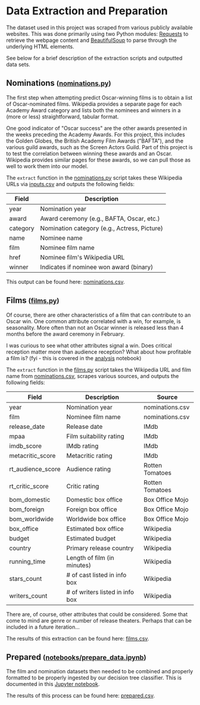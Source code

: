 # Data Extraction and Preparation

The dataset used in this project was scraped from various publicly available websites. This was done primarily using two Python modules: [Requests](http://docs.python-requests.org/en/master/) to retrieve the webpage content and [BeautifulSoup](https://www.crummy.com/software/BeautifulSoup/bs4/doc/) to parse through the underlying HTML elements.

See below for a brief description of the extraction scripts and outputted data sets.

## Nominations <small> ([nominations.py](https://github.com/scruwys/and-the-award-goes-to/blob/master/extract/nominations.py))</small>
The first step when attempting predict Oscar-winning films is to obtain a list of Oscar-nominated films. Wikipedia provides a separate page for each Academy Award category and lists both the nominees and winners in a (more or less) straightforward, tabular format. 

One good indicator of "Oscar success" are the other awards presented in the weeks preceding the Academy Awards. For this project, this includes the Golden Globes, the British Academy Film Awards ("BAFTA"), and the various guild awards, such as the Screen Actors Guild. Part of this project is to test the correlation between winning these awards and an Oscar. Wikipedia provides similar pages for these awards, so we can pull those as well to work them into our model.

The `extract` function in the [nominations.py](https://github.com/scruwys/and-the-award-goes-to/blob/master/extract/nominations.py) script takes these Wikipedia URLs via [inputs.csv](https://github.com/scruwys/and-the-award-goes-to/blob/master/data/inputs.csv) and outputs the following fields:

| Field    | Description          
| -------- |-------------------
| year	   | Nomination year
| award    | Award ceremony (e.g., BAFTA, Oscar, etc.)
| category | Nomination category (e.g., Actress, Picture)
| name | Nominee name
| film | Nominee film name
| href | Nominee film's Wikipedia URL
| winner | Indicates if nominee won award (binary)

This output can be found here: [nominations.csv](https://github.com/scruwys/and-the-award-goes-to/blob/master/data/nominations.csv).

## Films <small> ([films.py](https://github.com/scruwys/and-the-award-goes-to/blob/master/extract/films.py))</small>

Of course, there are other characteristics of a film that can contribute to an Oscar win. One common attribute correlated with a win, for example, is seasonality. More often than not an Oscar winner is released less than 4 months before the award ceremony in February.

I was curious to see what other attributes signal a win. Does critical reception matter more than audience reception? What about how profitable a film is? (fyi - this is covered in the [analysis](https://github.com/scruwys/and-the-award-goes-to/blob/master/notebooks/analysis.ipynb) notebook)
 
The `extract` function in the [films.py](https://github.com/scruwys/and-the-award-goes-to/blob/master/extract/films.py) script takes the Wikipedia URL and film name from [nominations.csv](https://github.com/scruwys/and-the-award-goes-to/blob/master/data/nominations.csv), scrapes various sources, and outputs the following fields:

| Field    | Description       | Source   |   
| -------- |-------------------|----------|
| year | Nomination year | nominations.csv |
| film | Nominee film name | nominations.csv |
| release_date | Release date | IMdb |
| mpaa | Film suitability rating | IMdb |
| imdb_score | IMdb rating | IMdb |
| metacritic_score | Metacritic rating | IMdb |
| rt_audience_score | Audience rating | Rotten Tomatoes |
| rt_critic_score | Critic rating | Rotten Tomatoes |
| bom_domestic | Domestic box office | Box Office Mojo |
| bom_foreign | Foreign box office | Box Office Mojo |
| bom_worldwide | Worldwide box office | Box Office Mojo |
| box_office | Estimated box office | Wikipedia |
| budget | Estimated budget | Wikipedia |
| country | Primary release country | Wikipedia |
| running_time | Length of film (in minutes) | Wikipedia
| stars_count | \# of cast listed in info box | Wikipedia
| writers_count | \# of writers listed in info box | Wikipedia

There are, of course, other attributes that could be considered. Some that come to mind are genre or number of release theaters. Perhaps that can be included in a future iteration...

The results of this extraction can be found here: [films.csv](https://github.com/scruwys/and-the-award-goes-to/blob/master/data/films.csv).

## Prepared <small> ([notebooks/prepare_data.ipynb](https://github.com/scruwys/and-the-award-goes-to/blob/master/notebooks/prepare_data.ipynb))</small>

The film and nomination datasets then needed to be combined and properly formatted to be properly ingested by our decision tree classifier. This is documented in this [Jupyter notebook](https://github.com/scruwys/and-the-award-goes-to/blob/master/notebooks/prepare_data.ipynb).

The results of this process can be found here: [prepared.csv](https://github.com/scruwys/and-the-award-goes-to/blob/master/data/prepared.csv).